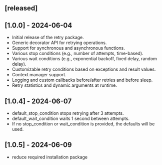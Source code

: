 ## [released]

## [1.0.0] - 2024-06-04
- Initial release of the retry package.
- Generic decorator API for retrying operations.
- Support for synchronous and asynchronous functions.
- Various stop conditions (e.g., number of attempts, time-based).
- Various wait conditions (e.g., exponential backoff, fixed delay, random delay).
- Customizable retry conditions based on exceptions and result values.
- Context manager support.
- Logging and custom callbacks before/after retries and before sleep.
- Retry statistics and dynamic arguments at runtime.
## [1.0.4] - 2024-06-07
- default_stop_condition stops retrying after 3 attempts.
- default_wait_condition waits 1 second between attempts.
- If no stop_condition or wait_condition is provided, the defaults will be used.
## [1.0.5] - 2024-06-09
- reduce required installation package